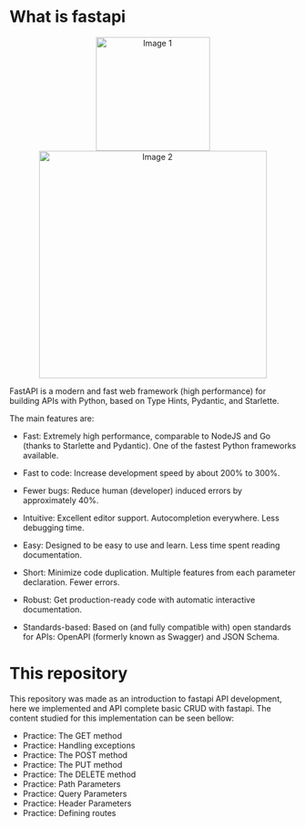 # What is fastapi

<p align="center">
  <img src="https://github.com/user-attachments/assets/d0226eee-40c1-493d-b7e8-c9fbfbedd158" alt="Image 1" width="200"/>
  <img src="https://github.com/user-attachments/assets/9ad7520e-481a-4596-bcb8-e19d60112db2" alt="Image 2" width="400"/>
</p>


FastAPI is a modern and fast web framework (high performance) for building APIs with Python, based on Type Hints, Pydantic, and Starlette.

The main features are:

* Fast: Extremely high performance, comparable to NodeJS and Go (thanks to Starlette and Pydantic). One of the fastest Python frameworks available.

* Fast to code: Increase development speed by about 200% to 300%.

* Fewer bugs: Reduce human (developer) induced errors by approximately 40%.

* Intuitive: Excellent editor support. Autocompletion everywhere. Less debugging time.

* Easy: Designed to be easy to use and learn. Less time spent reading documentation.

* Short: Minimize code duplication. Multiple features from each parameter declaration. Fewer errors.

* Robust: Get production-ready code with automatic interactive documentation.

* Standards-based: Based on (and fully compatible with) open standards for APIs: OpenAPI (formerly known as Swagger) and JSON Schema.

# This repository 
This repository was made as an introduction to fastapi API development, here we implemented and API complete basic CRUD with fastapi. The content studied for this implementation can be seen bellow:

- Practice: The GET method 
- Practice: Handling exceptions 
- Practice: The POST method
- Practice: The PUT method 
- Practice: The DELETE method 
- Practice: Path Parameters 
- Practice: Query Parameters 
- Practice: Header Parameters 
- Practice: Defining routes 



